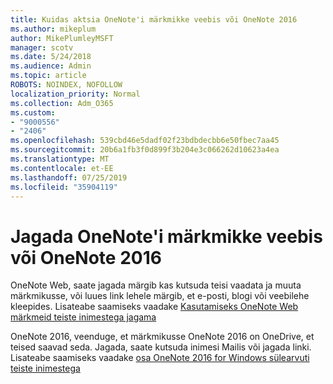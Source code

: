 ```yaml
---
title: Kuidas aktsia OneNote'i märkmikke veebis või OneNote 2016
ms.author: mikeplum
author: MikePlumleyMSFT
manager: scotv
ms.date: 5/24/2018
ms.audience: Admin
ms.topic: article
ROBOTS: NOINDEX, NOFOLLOW
localization_priority: Normal
ms.collection: Adm_O365
ms.custom:
- "9000556"
- "2406"
ms.openlocfilehash: 539cbd46e5dadf02f23bdbdecbb6e50fbec7aa45
ms.sourcegitcommit: 20b6a1fb3f0d899f3b204e3c066262d10623a4ea
ms.translationtype: MT
ms.contentlocale: et-EE
ms.lasthandoff: 07/25/2019
ms.locfileid: "35904119"
---
```

# <a name="share-notebooks-in-onenote-for-the-web-or-onenote-2016"></a>Jagada OneNote'i märkmikke veebis või OneNote 2016

OneNote Web, saate jagada märgib kas kutsuda teisi vaadata ja muuta märkmikusse, või luues link lehele märgib, et e-posti, blogi või veebilehe kleepides. Lisateabe saamiseks vaadake [Kasutamiseks OneNote Web märkmeid teiste inimestega jagama](https://support.office.com/article/D3481FBE-E06C-4883-B7E9-B2EE9F38AED3)

OneNote 2016, veenduge, et märkmikusse OneNote 2016 on OneDrive, et teised saavad seda. Jagada, saate kutsuda inimesi Mailis või jagada linki. Lisateabe saamiseks vaadake [osa OneNote 2016 for Windows sülearvuti teiste inimestega](https://support.office.com/article/d14b6033-7a95-4536-9216-bb0a5e0f8285)